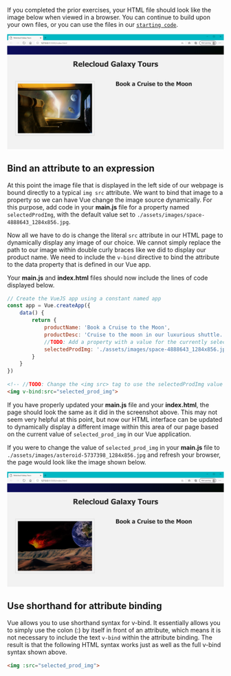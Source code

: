 If you completed the prior exercises, your HTML file should look like the image below when viewed in a browser. You can continue to build upon your own files, or you can use the files in our [`starting code`](link).

![Screenshot showing the HTML page with new div sections that display an image on the left, with the product name centered in the section on the right.](../media/html-formatted-with-image-on-left.png)

## Bind an attribute to an expression

At this point the image file that is displayed in the left side of our webpage is bound directly to a typical `img src` attribute. We want to bind that image to a property so we can have Vue change the image source dynamically. For this purpose, add code in your **main.js** file for a property named `selectedProdImg`, with the default value set to `./assets/images/space-4888643_1284x856.jpg`.

Now all we have to do is change the literal `src` attribute in our HTML page to dynamically display any image of our choice. We cannot simply replace the path to our image within double curly braces like we did to display our product name. We need to include the `v-bind` directive to bind the attribute to the data property that is defined in our Vue app.

Your **main.js** and **index.html** files should now include the lines of code displayed below.

```javascript
// Create the VueJS app using a constant named app
const app = Vue.createApp({
    data() {
        return {
            productName: 'Book a Cruise to the Moon',
            productDesc: 'Cruise to the moon in our luxurious shuttle. Watch the astronauts working outside the International Space Station.',
            //TODO: Add a property with a value for the currently selected image
            selectedProdImg: './assets/images/space-4888643_1284x856.jpg',
        }
    }
})
```

```html
<!-- //TODO: Change the <img src> tag to use the selectedProdImg value instead of a direct link to the specific image -->
<img v-bind:src="selected_prod_img">
```

If you have properly updated your **main.js** file and your **index.html**, the page should look the same as it did in the screenshot above. This may not seem very helpful at this point, but now our HTML interface can be updated to dynamically display a different image within this area of our page based on the current value of `selected_prod_img` in our Vue application.

If you were to change the value of `selected_prod_img` in your **main.js** file to `./assets/images/asteroid-5737398_1284x856.jpg` and refresh your browser, the page would look like the image shown below.

![Screenshot showing the same HTML page displayed previously, with a new asteroid image displayed on the left side of the page.](../media/selected-product-changed-to-asteroid.png)

## Use shorthand for attribute binding

Vue allows you to use shorthand syntax for v-bind. It essentially allows you to simply use the colon (:) by itself in front of an attribute, which means it is not necessary to include the text `v-bind` within the attribute binding. The result is that the following HTML syntax works just as well as the full v-bind syntax shown above.

```html
<img :src="selected_prod_img">
```
